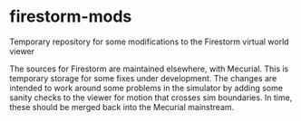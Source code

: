 # firestorm-mods

Temporary repository for some modifications to the Firestorm virtual world viewer

The sources for Firestorm are maintained elsewhere, with Mecurial.  This is temporary storage for some fixes under
development. The changes are intended to work around some problems in the simulator by adding some sanity checks
to the viewer for motion that crosses sim boundaries. In time, these should be merged back into the Mecurial
mainstream.
